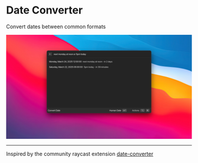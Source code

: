 # Date Converter

Convert dates between common formats

![preview-1](metadata/date-converter-1.jpg)

---
Inspired by the community raycast extension [date-converter](https://github.com/raycast/extensions/tree/main/extensions/date-converter)

